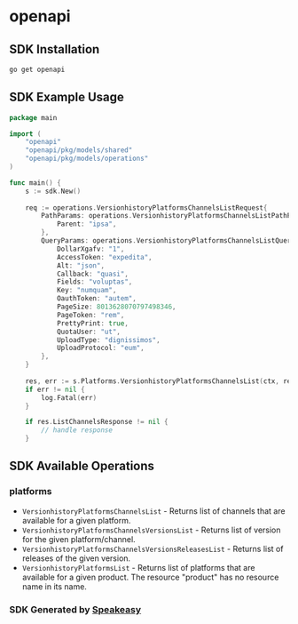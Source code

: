 # openapi

<!-- Start SDK Installation -->
## SDK Installation

```bash
go get openapi
```
<!-- End SDK Installation -->

## SDK Example Usage
<!-- Start SDK Example Usage -->
```go
package main

import (
    "openapi"
    "openapi/pkg/models/shared"
    "openapi/pkg/models/operations"
)

func main() {
    s := sdk.New()
    
    req := operations.VersionhistoryPlatformsChannelsListRequest{
        PathParams: operations.VersionhistoryPlatformsChannelsListPathParams{
            Parent: "ipsa",
        },
        QueryParams: operations.VersionhistoryPlatformsChannelsListQueryParams{
            DollarXgafv: "1",
            AccessToken: "expedita",
            Alt: "json",
            Callback: "quasi",
            Fields: "voluptas",
            Key: "numquam",
            OauthToken: "autem",
            PageSize: 8013628070797498346,
            PageToken: "rem",
            PrettyPrint: true,
            QuotaUser: "ut",
            UploadType: "dignissimos",
            UploadProtocol: "eum",
        },
    }
    
    res, err := s.Platforms.VersionhistoryPlatformsChannelsList(ctx, req)
    if err != nil {
        log.Fatal(err)
    }

    if res.ListChannelsResponse != nil {
        // handle response
    }
```
<!-- End SDK Example Usage -->

<!-- Start SDK Available Operations -->
## SDK Available Operations

### platforms

* `VersionhistoryPlatformsChannelsList` - Returns list of channels that are available for a given platform.
* `VersionhistoryPlatformsChannelsVersionsList` - Returns list of version for the given platform/channel.
* `VersionhistoryPlatformsChannelsVersionsReleasesList` - Returns list of releases of the given version.
* `VersionhistoryPlatformsList` - Returns list of platforms that are available for a given product. The resource "product" has no resource name in its name.

<!-- End SDK Available Operations -->

### SDK Generated by [Speakeasy](https://docs.speakeasyapi.dev/docs/using-speakeasy/client-sdks)
